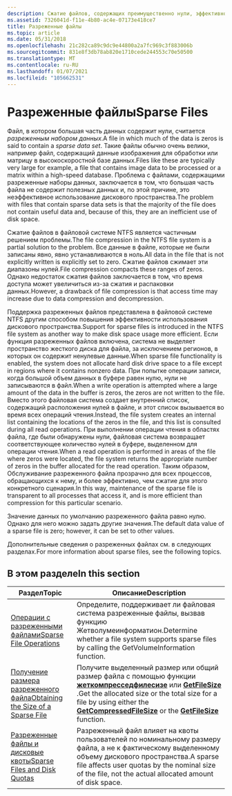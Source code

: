 ```yaml
---
description: Сжатие файлов, содержащих преимущественно нули, эффективно использует место на диске.
ms.assetid: 7326041d-f11e-4b80-ac4e-07173e418ce7
title: Разреженные файлы
ms.topic: article
ms.date: 05/31/2018
ms.openlocfilehash: 21c282ca89c9dc9e44800a2a7fc969c3f883006b
ms.sourcegitcommit: 831e8f3db78ab820e1710cede244553c70e50500
ms.translationtype: MT
ms.contentlocale: ru-RU
ms.lasthandoff: 01/07/2021
ms.locfileid: "105662531"
---
```

# <a name="sparse-files"></a><span data-ttu-id="77003-103">Разреженные файлы</span><span class="sxs-lookup"><span data-stu-id="77003-103">Sparse Files</span></span>

<span data-ttu-id="77003-104">Файл, в котором большая часть данных содержит нули, считается *разреженным набором данных*.</span><span class="sxs-lookup"><span data-stu-id="77003-104">A file in which much of the data is zeros is said to contain a *sparse data set*.</span></span> <span data-ttu-id="77003-105">Такие файлы обычно очень велики, например файл, содержащий данные изображения для обработки или матрицу в высокоскоростной базе данных.</span><span class="sxs-lookup"><span data-stu-id="77003-105">Files like these are typically very large for example, a file that contains image data to be processed or a matrix within a high-speed database.</span></span> <span data-ttu-id="77003-106">Проблема с файлами, содержащими разреженные наборы данных, заключается в том, что большая часть файла не содержит полезных данных и, по этой причине, это неэффективное использование дискового пространства.</span><span class="sxs-lookup"><span data-stu-id="77003-106">The problem with files that contain sparse data sets is that the majority of the file does not contain useful data and, because of this, they are an inefficient use of disk space.</span></span>

<span data-ttu-id="77003-107">Сжатие файлов в файловой системе NTFS является частичным решением проблемы.</span><span class="sxs-lookup"><span data-stu-id="77003-107">The file compression in the NTFS file system is a partial solution to the problem.</span></span> <span data-ttu-id="77003-108">Все данные в файле, которые не были записаны явно, явно устанавливаются в ноль.</span><span class="sxs-lookup"><span data-stu-id="77003-108">All data in the file that is not explicitly written is explicitly set to zero.</span></span> <span data-ttu-id="77003-109">Сжатие файлов сжимает эти диапазоны нулей.</span><span class="sxs-lookup"><span data-stu-id="77003-109">File compression compacts these ranges of zeros.</span></span> <span data-ttu-id="77003-110">Однако недостаток сжатия файлов заключается в том, что время доступа может увеличиться из-за сжатия и распаковки данных.</span><span class="sxs-lookup"><span data-stu-id="77003-110">However, a drawback of file compression is that access time may increase due to data compression and decompression.</span></span>

<span data-ttu-id="77003-111">Поддержка разреженных файлов представлена в файловой системе NTFS другим способом повышения эффективности использования дискового пространства.</span><span class="sxs-lookup"><span data-stu-id="77003-111">Support for sparse files is introduced in the NTFS file system as another way to make disk space usage more efficient.</span></span> <span data-ttu-id="77003-112">Если функция разреженных файлов включена, система не выделяет пространство жесткого диска для файла, за исключением регионов, в которых он содержит ненулевые данные.</span><span class="sxs-lookup"><span data-stu-id="77003-112">When sparse file functionality is enabled, the system does not allocate hard disk drive space to a file except in regions where it contains nonzero data.</span></span> <span data-ttu-id="77003-113">При попытке операции записи, когда большой объем данных в буфере равен нулю, нули не записываются в файл.</span><span class="sxs-lookup"><span data-stu-id="77003-113">When a write operation is attempted where a large amount of the data in the buffer is zeros, the zeros are not written to the file.</span></span> <span data-ttu-id="77003-114">Вместо этого файловая система создает внутренний список, содержащий расположения нулей в файле, и этот список вызывается во время всех операций чтения.</span><span class="sxs-lookup"><span data-stu-id="77003-114">Instead, the file system creates an internal list containing the locations of the zeros in the file, and this list is consulted during all read operations.</span></span> <span data-ttu-id="77003-115">При выполнении операции чтения в областях файла, где были обнаружены нули, файловая система возвращает соответствующее количество нулей в буфере, выделенном для операции чтения.</span><span class="sxs-lookup"><span data-stu-id="77003-115">When a read operation is performed in areas of the file where zeros were located, the file system returns the appropriate number of zeros in the buffer allocated for the read operation.</span></span> <span data-ttu-id="77003-116">Таким образом, Обслуживание разреженного файла прозрачно для всех процессов, обращающихся к нему, и более эффективно, чем сжатие для этого конкретного сценария.</span><span class="sxs-lookup"><span data-stu-id="77003-116">In this way, maintenance of the sparse file is transparent to all processes that access it, and is more efficient than compression for this particular scenario.</span></span>

<span data-ttu-id="77003-117">Значение данных по умолчанию разреженного файла равно нулю. Однако для него можно задать другие значения.</span><span class="sxs-lookup"><span data-stu-id="77003-117">The default data value of a sparse file is zero; however, it can be set to other values.</span></span>

<span data-ttu-id="77003-118">Дополнительные сведения о разреженных файлах см. в следующих разделах.</span><span class="sxs-lookup"><span data-stu-id="77003-118">For more information about sparse files, see the following topics.</span></span>

## <a name="in-this-section"></a><span data-ttu-id="77003-119">В этом разделе</span><span class="sxs-lookup"><span data-stu-id="77003-119">In this section</span></span>



| <span data-ttu-id="77003-120">Раздел</span><span class="sxs-lookup"><span data-stu-id="77003-120">Topic</span></span>                                                                                     | <span data-ttu-id="77003-121">Описание</span><span class="sxs-lookup"><span data-stu-id="77003-121">Description</span></span>                                                                                                                                                                                   |
|-------------------------------------------------------------------------------------------|-----------------------------------------------------------------------------------------------------------------------------------------------------------------------------------------------|
| [<span data-ttu-id="77003-122">Операции с разреженными файлами</span><span class="sxs-lookup"><span data-stu-id="77003-122">Sparse File Operations</span></span>](sparse-file-operations.md)<br/>                           | <span data-ttu-id="77003-123">Определите, поддерживает ли файловая система разреженные файлы, вызвав функцию Жетволумеинформатион.</span><span class="sxs-lookup"><span data-stu-id="77003-123">Determine whether a file system supports sparse files by calling the GetVolumeInformation function.</span></span><br/>                                                                                |
| [<span data-ttu-id="77003-124">Получение размера разреженного файла</span><span class="sxs-lookup"><span data-stu-id="77003-124">Obtaining the Size of a Sparse File</span></span>](obtaining-the-size-of-a-sparse-file.md)<br/> | <span data-ttu-id="77003-125">Получите выделенный размер или общий размер файла с помощью функции [**жеткомпресседфилесизе**](/windows/desktop/api/fileapi/nf-fileapi-getcompressedfilesizea) или [**GetFileSize**](/windows/desktop/api/FileAPI/nf-fileapi-getfilesize) .</span><span class="sxs-lookup"><span data-stu-id="77003-125">Get the allocated size or the total size for a file by using either the [**GetCompressedFileSize**](/windows/desktop/api/fileapi/nf-fileapi-getcompressedfilesizea) or the [**GetFileSize**](/windows/desktop/api/FileAPI/nf-fileapi-getfilesize) function.</span></span><br/> |
| [<span data-ttu-id="77003-126">Разреженные файлы и дисковые квоты</span><span class="sxs-lookup"><span data-stu-id="77003-126">Sparse Files and Disk Quotas</span></span>](sparse-files-and-disk-quota.md)<br/>                | <span data-ttu-id="77003-127">Разреженный файл влияет на квоты пользователей по номинальному размеру файла, а не к фактическому выделенному объему дискового пространства.</span><span class="sxs-lookup"><span data-stu-id="77003-127">A sparse file affects user quotas by the nominal size of the file, not the actual allocated amount of disk space.</span></span><br/>                                                                  |



 

 

 




